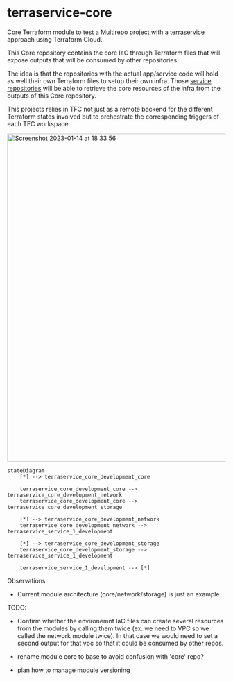 # terraservice-core
Core Terraform module to test a [Multirepo](https://www.hashicorp.com/blog/terraform-mono-repo-vs-multi-repo-the-great-debate) project with a [terraservice](https://www.hashicorp.com/resources/evolving-infrastructure-terraform-opencredo) approach using Terraform Cloud.

This Core repository contains the core IaC through Terraform files that will expose outputs that will be consumed by other repositories.

The idea is that the repositories with the actual app/service code will hold as well their own Terraform files to setup their own infra. 
Those [service repositories](https://github.com/awoisoak/terraservice-service1) will be able to retrieve the core resources of the infra from the outputs of this Core repository.

This projects relies in TFC not just as a remote backend for the different Terraform states involved but to orchestrate the corresponding triggers of each TFC workspace:

<img width="757" alt="Screenshot 2023-01-14 at 18 33 56" src="https://user-images.githubusercontent.com/11469990/212465573-96151a67-5cc6-4c71-b461-4e9d5746f45e.png">


```mermaid
stateDiagram
    [*] --> terraservice_core_development_core

    terraservice_core_development_core --> terraservice_core_development_network
    terraservice_core_development_core --> terraservice_core_development_storage
   
    [*] --> terraservice_core_development_network
    terraservice_core_development_network --> terraservice_service_1_development
   
    [*] --> terraservice_core_development_storage
    terraservice_core_development_storage --> terraservice_service_1_development
   
    terraservice_service_1_development --> [*]
```


Observations:
- Current module architecture (core/network/storage) is just an example.

TODO:

- Confirm whether the environemnt IaC files can create several resources from the modules by calling them twice (ex. we need to VPC so we called the network module twice). In that case we would need to set a second output for that vpc so that it could be consumed by other repos.


- rename module core to base to avoid confusion with 'core' repo?


- plan how to manage module versioning
